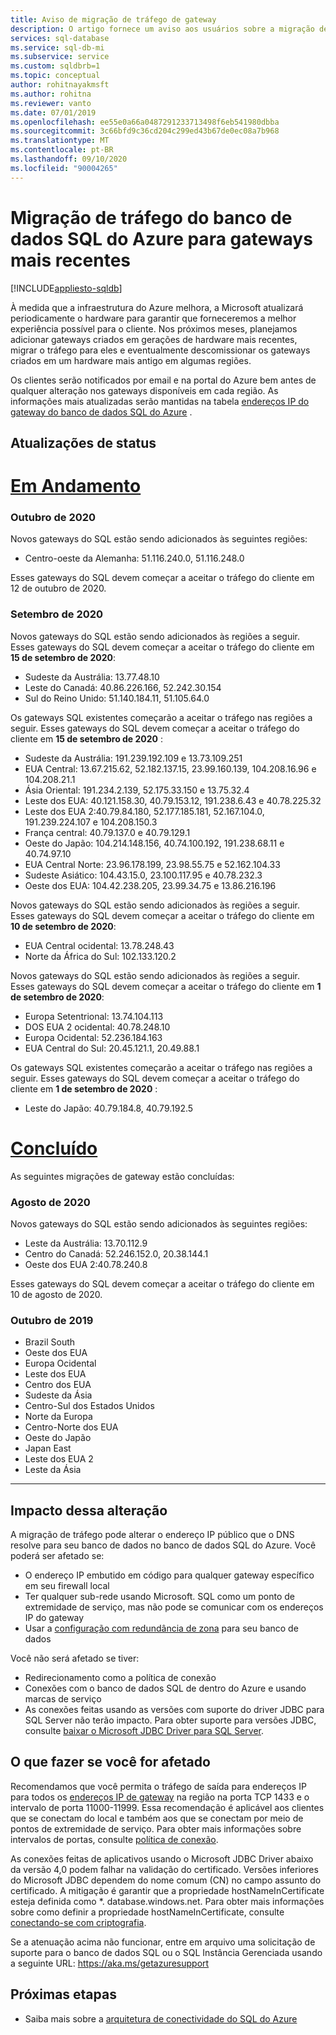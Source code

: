 ```yaml
---
title: Aviso de migração de tráfego de gateway
description: O artigo fornece um aviso aos usuários sobre a migração de endereços IP do gateway do banco de dados SQL do Azure
services: sql-database
ms.service: sql-db-mi
ms.subservice: service
ms.custom: sqldbrb=1 
ms.topic: conceptual
author: rohitnayakmsft
ms.author: rohitna
ms.reviewer: vanto
ms.date: 07/01/2019
ms.openlocfilehash: ee55e0a66a0487291233713498f6eb541980dbba
ms.sourcegitcommit: 3c66bfd9c36cd204c299ed43b67de0ec08a7b968
ms.translationtype: MT
ms.contentlocale: pt-BR
ms.lasthandoff: 09/10/2020
ms.locfileid: "90004265"
---
```

# <a name="azure-sql-database-traffic-migration-to-newer-gateways"></a>Migração de tráfego do banco de dados SQL do Azure para gateways mais recentes
[!INCLUDE[appliesto-sqldb](../includes/appliesto-sqldb.md)]

À medida que a infraestrutura do Azure melhora, a Microsoft atualizará periodicamente o hardware para garantir que forneceremos a melhor experiência possível para o cliente. Nos próximos meses, planejamos adicionar gateways criados em gerações de hardware mais recentes, migrar o tráfego para eles e eventualmente descomissionar os gateways criados em um hardware mais antigo em algumas regiões.  

Os clientes serão notificados por email e na portal do Azure bem antes de qualquer alteração nos gateways disponíveis em cada região. As informações mais atualizadas serão mantidas na tabela [endereços IP do gateway do banco de dados SQL do Azure](connectivity-architecture.md#gateway-ip-addresses) .

## <a name="status-updates"></a>Atualizações de status

# <a name="in-progress"></a>[Em Andamento](#tab/in-progress-ip)
### <a name="october-2020"></a>Outubro de 2020

Novos gateways do SQL estão sendo adicionados às seguintes regiões:

- Centro-oeste da Alemanha: 51.116.240.0, 51.116.248.0

Esses gateways do SQL devem começar a aceitar o tráfego do cliente em 12 de outubro de 2020. 

### <a name="september-2020"></a>Setembro de 2020
Novos gateways do SQL estão sendo adicionados às regiões a seguir. Esses gateways do SQL devem começar a aceitar o tráfego do cliente em **15 de setembro de 2020**:

- Sudeste da Austrália: 13.77.48.10
- Leste do Canadá: 40.86.226.166, 52.242.30.154
- Sul do Reino Unido: 51.140.184.11, 51.105.64.0

Os gateways SQL existentes começarão a aceitar o tráfego nas regiões a seguir. Esses gateways do SQL devem começar a aceitar o tráfego do cliente em **15 de setembro de 2020** :

- Sudeste da Austrália: 191.239.192.109 e 13.73.109.251
- EUA Central: 13.67.215.62, 52.182.137.15, 23.99.160.139, 104.208.16.96 e 104.208.21.1
- Ásia Oriental: 191.234.2.139, 52.175.33.150 e 13.75.32.4
- Leste dos EUA: 40.121.158.30, 40.79.153.12, 191.238.6.43 e 40.78.225.32
- Leste dos EUA 2:40.79.84.180, 52.177.185.181, 52.167.104.0, 191.239.224.107 e 104.208.150.3
- França central: 40.79.137.0 e 40.79.129.1
- Oeste do Japão: 104.214.148.156, 40.74.100.192, 191.238.68.11 e 40.74.97.10
- EUA Central Norte: 23.96.178.199, 23.98.55.75 e 52.162.104.33
- Sudeste Asiático: 104.43.15.0, 23.100.117.95 e 40.78.232.3
- Oeste dos EUA: 104.42.238.205, 23.99.34.75 e 13.86.216.196

Novos gateways do SQL estão sendo adicionados às regiões a seguir. Esses gateways do SQL devem começar a aceitar o tráfego do cliente em **10 de setembro de 2020**:

- EUA Central ocidental: 13.78.248.43 
- Norte da África do Sul: 102.133.120.2  

Novos gateways do SQL estão sendo adicionados às regiões a seguir. Esses gateways do SQL devem começar a aceitar o tráfego do cliente em **1 de setembro de 2020**:

- Europa Setentrional: 13.74.104.113 
- DOS EUA 2 ocidental: 40.78.248.10 
- Europa Ocidental: 52.236.184.163 
- EUA Central do Sul: 20.45.121.1, 20.49.88.1 

Os gateways SQL existentes começarão a aceitar o tráfego nas regiões a seguir. Esses gateways do SQL devem começar a aceitar o tráfego do cliente em **1 de setembro de 2020** :
- Leste do Japão: 40.79.184.8, 40.79.192.5

# <a name="completed"></a>[Concluído](#tab/completed-ip)

As seguintes migrações de gateway estão concluídas: 

### <a name="august-2020"></a>Agosto de 2020

Novos gateways do SQL estão sendo adicionados às seguintes regiões:

- Leste da Austrália: 13.70.112.9
- Centro do Canadá: 52.246.152.0, 20.38.144.1 
- Oeste dos EUA 2:40.78.240.8

Esses gateways do SQL devem começar a aceitar o tráfego do cliente em 10 de agosto de 2020. 

### <a name="october-2019"></a>Outubro de 2019
- Brazil South
- Oeste dos EUA
- Europa Ocidental
- Leste dos EUA
- Centro dos EUA
- Sudeste da Ásia
- Centro-Sul dos Estados Unidos
- Norte da Europa
- Centro-Norte dos EUA
- Oeste do Japão
- Japan East
- Leste dos EUA 2
- Leste da Ásia

---

## <a name="impact-of-this-change"></a>Impacto dessa alteração

A migração de tráfego pode alterar o endereço IP público que o DNS resolve para seu banco de dados no banco de dados SQL do Azure.
Você poderá ser afetado se:

- O endereço IP embutido em código para qualquer gateway específico em seu firewall local
- Ter qualquer sub-rede usando Microsoft. SQL como um ponto de extremidade de serviço, mas não pode se comunicar com os endereços IP do gateway
- Usar a [configuração com redundância de zona](high-availability-sla.md#zone-redundant-configuration) para seu banco de dados

Você não será afetado se tiver:
 
- Redirecionamento como a política de conexão
- Conexões com o banco de dados SQL de dentro do Azure e usando marcas de serviço
- As conexões feitas usando as versões com suporte do driver JDBC para SQL Server não terão impacto. Para obter suporte para versões JDBC, consulte [baixar o Microsoft JDBC Driver para SQL Server](/sql/connect/jdbc/download-microsoft-jdbc-driver-for-sql-server).

## <a name="what-to-do-you-do-if-youre-affected"></a>O que fazer se você for afetado

Recomendamos que você permita o tráfego de saída para endereços IP para todos os [endereços IP de gateway](connectivity-architecture.md#gateway-ip-addresses) na região na porta TCP 1433 e o intervalo de porta 11000-11999. Essa recomendação é aplicável aos clientes que se conectam do local e também aos que se conectam por meio de pontos de extremidade de serviço. Para obter mais informações sobre intervalos de portas, consulte [política de conexão](connectivity-architecture.md#connection-policy).

As conexões feitas de aplicativos usando o Microsoft JDBC Driver abaixo da versão 4,0 podem falhar na validação do certificado. Versões inferiores do Microsoft JDBC dependem do nome comum (CN) no campo assunto do certificado. A mitigação é garantir que a propriedade hostNameInCertificate esteja definida como *. database.windows.net. Para obter mais informações sobre como definir a propriedade hostNameInCertificate, consulte [conectando-se com criptografia](/sql/connect/jdbc/connecting-with-ssl-encryption).

Se a atenuação acima não funcionar, entre em arquivo uma solicitação de suporte para o banco de dados SQL ou o SQL Instância Gerenciada usando a seguinte URL: https://aka.ms/getazuresupport

## <a name="next-steps"></a>Próximas etapas

- Saiba mais sobre a [arquitetura de conectividade do SQL do Azure](connectivity-architecture.md)
